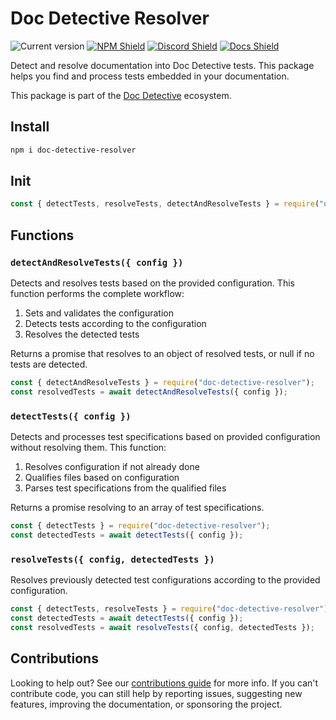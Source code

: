# Doc Detective Resolver

![Current version](https://img.shields.io/github/package-json/v/doc-detective/resolver?color=orange)
[![NPM Shield](https://img.shields.io/npm/v/doc-detective-resolver)](https://www.npmjs.com/package/doc-detective-resolver)
[![Discord Shield](https://img.shields.io/badge/chat-on%20discord-purple)](https://discord.gg/2M7wXEThfF)
[![Docs Shield](https://img.shields.io/badge/docs-doc--detective.com-blue)](https://doc-detective.com)

Detect and resolve documentation into Doc Detective tests. This package helps you find and process tests embedded in your documentation.

This package is part of the [Doc Detective](https://github.com/doc-detective/doc-detective) ecosystem.

## Install

```bash
npm i doc-detective-resolver
```

## Init

```javascript
const { detectTests, resolveTests, detectAndResolveTests } = require("doc-detective-resolver");
```

## Functions

### `detectAndResolveTests({ config })`

Detects and resolves tests based on the provided configuration. This function performs the complete workflow:
1. Sets and validates the configuration
2. Detects tests according to the configuration
3. Resolves the detected tests

Returns a promise that resolves to an object of resolved tests, or null if no tests are detected.

```javascript
const { detectAndResolveTests } = require("doc-detective-resolver");
const resolvedTests = await detectAndResolveTests({ config });
```

### `detectTests({ config })`

Detects and processes test specifications based on provided configuration without resolving them. This function:
1. Resolves configuration if not already done
2. Qualifies files based on configuration
3. Parses test specifications from the qualified files

Returns a promise resolving to an array of test specifications.

```javascript
const { detectTests } = require("doc-detective-resolver");
const detectedTests = await detectTests({ config });
```

### `resolveTests({ config, detectedTests })`

Resolves previously detected test configurations according to the provided configuration.

```javascript
const { detectTests, resolveTests } = require("doc-detective-resolver");
const detectedTests = await detectTests({ config });
const resolvedTests = await resolveTests({ config, detectedTests });
```

## Contributions

Looking to help out? See our [contributions guide](https://github.com/doc-detective/doc-detective-resolver/blob/main/CONTRIBUTIONS.md) for more info. If you can't contribute code, you can still help by reporting issues, suggesting new features, improving the documentation, or sponsoring the project.
